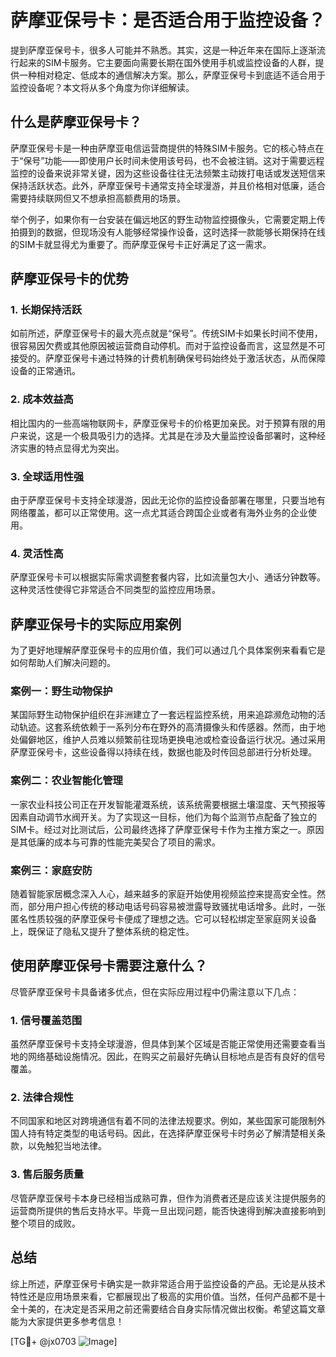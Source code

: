 # 萨摩亚保号卡：是否适合用于监控设备？

提到萨摩亚保号卡，很多人可能并不熟悉。其实，这是一种近年来在国际上逐渐流行起来的SIM卡服务。它主要面向需要长期在国外使用手机或监控设备的人群，提供一种相对稳定、低成本的通信解决方案。那么，萨摩亚保号卡到底适不适合用于监控设备呢？本文将从多个角度为你详细解读。

## 什么是萨摩亚保号卡？

萨摩亚保号卡是一种由萨摩亚电信运营商提供的特殊SIM卡服务。它的核心特点在于“保号”功能——即使用户长时间未使用该号码，也不会被注销。这对于需要远程监控的设备来说非常关键，因为这些设备往往无法频繁主动拨打电话或发送短信来保持活跃状态。此外，萨摩亚保号卡通常支持全球漫游，并且价格相对低廉，适合需要持续联网但又不想承担高额费用的场景。

举个例子，如果你有一台安装在偏远地区的野生动物监控摄像头，它需要定期上传拍摄到的数据，但现场没有人能够经常操作设备，这时选择一款能够长期保持在线的SIM卡就显得尤为重要了。而萨摩亚保号卡正好满足了这一需求。

## 萨摩亚保号卡的优势

### 1. **长期保持活跃**
如前所述，萨摩亚保号卡的最大亮点就是“保号”。传统SIM卡如果长时间不使用，很容易因欠费或其他原因被运营商自动停机。而对于监控设备而言，这显然是不可接受的。萨摩亚保号卡通过特殊的计费机制确保号码始终处于激活状态，从而保障设备的正常通讯。

### 2. **成本效益高**
相比国内的一些高端物联网卡，萨摩亚保号卡的价格更加亲民。对于预算有限的用户来说，这是一个极具吸引力的选择。尤其是在涉及大量监控设备部署时，这种经济实惠的特点显得尤为突出。

### 3. **全球适用性强**
由于萨摩亚保号卡支持全球漫游，因此无论你的监控设备部署在哪里，只要当地有网络覆盖，都可以正常使用。这一点尤其适合跨国企业或者有海外业务的企业使用。

### 4. **灵活性高**
萨摩亚保号卡可以根据实际需求调整套餐内容，比如流量包大小、通话分钟数等。这种灵活性使得它非常适合不同类型的监控应用场景。

## 萨摩亚保号卡的实际应用案例

为了更好地理解萨摩亚保号卡的应用价值，我们可以通过几个具体案例来看看它是如何帮助人们解决问题的。

### 案例一：野生动物保护
某国际野生动物保护组织在非洲建立了一套远程监控系统，用来追踪濒危动物的活动轨迹。这套系统依赖于一系列分布在野外的高清摄像头和传感器。然而，由于地处偏僻地区，维护人员难以频繁前往现场更换电池或检查设备运行状况。通过采用萨摩亚保号卡，这些设备得以持续在线，数据也能及时传回总部进行分析处理。

### 案例二：农业智能化管理
一家农业科技公司正在开发智能灌溉系统，该系统需要根据土壤湿度、天气预报等因素自动调节水阀开关。为了实现这一目标，他们为每个监测节点配备了独立的SIM卡。经过对比测试后，公司最终选择了萨摩亚保号卡作为主推方案之一。原因是其低廉的成本与可靠的性能完美契合了项目的需求。

### 案例三：家庭安防
随着智能家居概念深入人心，越来越多的家庭开始使用视频监控来提高安全性。然而，部分用户担心传统的移动电话号码容易被泄露导致骚扰电话增多。此时，一张匿名性质较强的萨摩亚保号卡便成了理想之选。它可以轻松绑定至家庭网关设备上，既保证了隐私又提升了整体系统的稳定性。

## 使用萨摩亚保号卡需要注意什么？

尽管萨摩亚保号卡具备诸多优点，但在实际应用过程中仍需注意以下几点：

### 1. **信号覆盖范围**
虽然萨摩亚保号卡支持全球漫游，但具体到某个区域是否能正常使用还需要查看当地的网络基础设施情况。因此，在购买之前最好先确认目标地点是否有良好的信号覆盖。

### 2. **法律合规性**
不同国家和地区对跨境通信有着不同的法律法规要求。例如，某些国家可能限制外国人持有特定类型的电话号码。因此，在选择萨摩亚保号卡时务必了解清楚相关条款，以免触犯当地法律。

### 3. **售后服务质量**
尽管萨摩亚保号卡本身已经相当成熟可靠，但作为消费者还是应该关注提供服务的运营商所提供的售后支持水平。毕竟一旦出现问题，能否快速得到解决直接影响到整个项目的成败。

## 总结

综上所述，萨摩亚保号卡确实是一款非常适合用于监控设备的产品。无论是从技术特性还是应用场景来看，它都展现出了极高的实用价值。当然，任何产品都不是十全十美的，在决定是否采用之前还需要结合自身实际情况做出权衡。希望这篇文章能为大家提供更多参考信息！

[TG💪+ @jx0703 ![Image](https://github.com/user-attachments/assets/dbca1d08-cadb-493c-b0ec-ad6f7a83f270)]